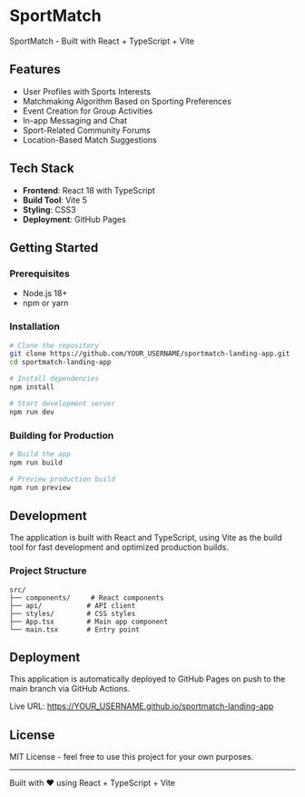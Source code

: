 # SportMatch

SportMatch - Built with React + TypeScript + Vite

## Features

- User Profiles with Sports Interests
- Matchmaking Algorithm Based on Sporting Preferences
- Event Creation for Group Activities
- In-app Messaging and Chat
- Sport-Related Community Forums
- Location-Based Match Suggestions

## Tech Stack

- **Frontend**: React 18 with TypeScript
- **Build Tool**: Vite 5
- **Styling**: CSS3
- **Deployment**: GitHub Pages

## Getting Started

### Prerequisites

- Node.js 18+ 
- npm or yarn

### Installation

```bash
# Clone the repository
git clone https://github.com/YOUR_USERNAME/sportmatch-landing-app.git
cd sportmatch-landing-app

# Install dependencies
npm install

# Start development server
npm run dev
```

### Building for Production

```bash
# Build the app
npm run build

# Preview production build
npm run preview
```

## Development

The application is built with React and TypeScript, using Vite as the build tool for fast development and optimized production builds.

### Project Structure

```
src/
├── components/     # React components
├── api/           # API client
├── styles/        # CSS styles
├── App.tsx        # Main app component
└── main.tsx       # Entry point
```

## Deployment

This application is automatically deployed to GitHub Pages on push to the main branch via GitHub Actions.

Live URL: https://YOUR_USERNAME.github.io/sportmatch-landing-app

## License

MIT License - feel free to use this project for your own purposes.

---

Built with ❤️ using React + TypeScript + Vite